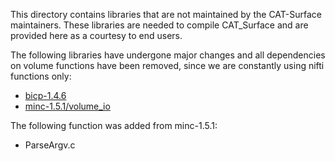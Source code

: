 This directory contains libraries that are not maintained by the CAT-Surface
maintainers. These libraries are needed to compile CAT_Surface and are provided 
here as a courtesy to end users.

The following libraries have undergone major changes and all dependencies on 
volume functions have been removed, since we are constantly using nifti functions
only:
- [bicp-1.4.6](https://github.com/BIC-MNI/minc)
- [minc-1.5.1/volume_io](https://github.com/BIC-MNI/minc)

The following function was added from minc-1.5.1:
- ParseArgv.c
